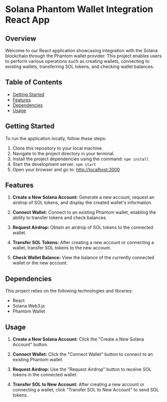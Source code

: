 # Solana Phantom Wallet Integration React App

## Overview

Welcome to our React application showcasing integration with the Solana blockchain through the Phantom wallet provider. This project enables users to perform various operations such as creating wallets, connecting to existing wallets, transferring SOL tokens, and checking wallet balances.

## Table of Contents

- [Getting Started](#getting-started)
- [Features](#features)
- [Dependencies](#dependencies)
- [Usage](#usage)
  
## Getting Started

To run the application locally, follow these steps:

1. Clone this repository to your local machine.
2. Navigate to the project directory in your terminal.
3. Install the project dependencies using the command: `npm install`
4. Start the development server: `npm start`
5. Open your browser and go to: [http://localhost:3000](http://localhost:3000)

## Features

1. **Create a New Solana Account:** Generate a new account, request an airdrop of SOL tokens, and display the created wallet's information.

2. **Connect Wallet:** Connect to an existing Phantom wallet, enabling the ability to transfer tokens and check balances.

3. **Request Airdrop:** Obtain an airdrop of SOL tokens to the connected wallet.

4. **Transfer SOL Tokens:** After creating a new account or connecting a wallet, transfer SOL tokens to the new account.

5. **Check Wallet Balance:** View the balance of the currently connected wallet or the new account.

## Dependencies

This project relies on the following technologies and libraries:

- React
- Solana Web3.js
- Phantom Wallet

## Usage

1. **Create a New Solana Account:** Click the "Create a New Solana Account" button.
   
2. **Connect Wallet:** Click the "Connect Wallet" button to connect to an existing Phantom wallet.

3. **Request Airdrop:** Use the "Request Airdrop" button to receive SOL tokens in the connected wallet.

4. **Transfer SOL to New Account:** After creating a new account or connecting a wallet, click "Transfer SOL to New Account" to send SOL tokens.


